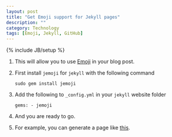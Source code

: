 ```yaml
---
layout: post
title: "Get Emoji support for Jekyll pages"
description: ""
category: Technology
tags: [Emoji, Jekyll, GitHub]
---
```

{% include JB/setup %}

1. This will allow you to use [Emoji](http://www.emoji-cheat-sheet.com) in your blog post.

1. First install `jemoji` for `jekyll` with the following command

   `sudo gem install jemoji`

1. Add the following to `_config.yml` in your `jekyll` website folder

   `gems: - jemoji`

1. And you are ready to go.

1. For example, you can generate a page like [this](http://hongyusu.github.io/life/2015/08/12/outstanding-doctoral-candidate-award-2014/).